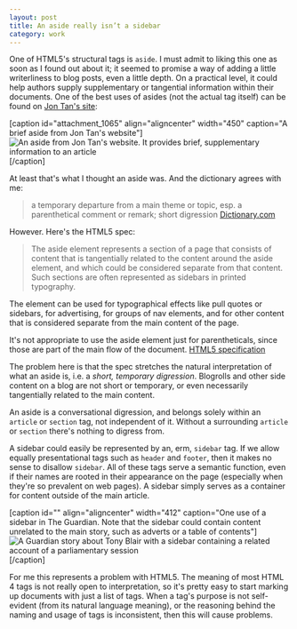 ```yaml
---
layout: post
title: An aside really isn’t a sidebar
category: work
---
```


One of HTML5's structural tags is `aside`. I must admit to liking this one as soon as I found out about it; it seemed to promise a way of adding a little writerliness to blog posts, even a little depth. On a practical level, it could help authors supply supplementary or tangential information within their documents. One of the best uses of asides (not the actual tag itself) can be found on [Jon Tan's site](http://jontangerine.com/log/2008/02/designer-php-a-dynamic-menu-with-if-and-else):

[caption id="attachment_1065" align="aligncenter" width="450" caption="A brief aside from Jon Tan's website"]![An aside from Jon Tan's website. It provides brief, supplementary information to an article](http://leonpaternoster.com/wp-content/uploads/2010/03/aside.jpg)[/caption]

At least that's what I thought an aside was. And the dictionary agrees with me:


> a temporary departure from a main theme or topic, esp. a parenthetical comment or remark; short digression [Dictionary.com](http://dictionary.reference.com/browse/aside)


However. Here's the HTML5 spec:


> The aside element represents a section of a page that consists of content that is tangentially related to the content around the aside element, and which could be considered separate from that content. Such sections are often represented as sidebars in printed typography.

The element can be used for typographical effects like pull quotes or sidebars, for advertising, for groups of nav elements, and for other content that is considered separate from the main content of the page.

It's not appropriate to use the aside element just for parentheticals, since those are part of the main flow of the document. [HTML5 specification](http://dev.w3.org/html5/spec/Overview.html#the-aside-element)


The problem here is that the spec stretches the natural interpretation of what an aside is, i.e. a _short, temporary digression_. Blogrolls and other side content on a blog are not short or temporary, or even necessarily tangentially related to the main content.

An aside is a conversational digression, and belongs solely within an `article` or `section` tag, not independent of it. Without a surrounding `article` or `section` there's nothing to digress from.

A sidebar could easily be represented by an, erm, `sidebar` tag. If we allow equally presentational tags such as `header` and `footer`, then it makes no sense to disallow `sidebar`. All of these tags serve a semantic function, even if their names are rooted in their appearance on the page (especially when they're so prevalent on web pages). A sidebar simply serves as a container for content outside of the main article.

[caption id="" align="aligncenter" width="412" caption="One use of a sidebar in The Guardian. Note that the sidebar could contain content unrelated to the main story, such as adverts or a table of contents"]![A Guardian story about Tony Blair with a sidebar containing a related account of a parliamentary session](http://s3.amazonaws.com/giles/newspaper_041309/guard.png)[/caption]

For me this represents a problem with HTML5. The meaning of most HTML 4 tags is not really open to interpretation, so it's pretty easy to start marking up documents with just a list of tags. When a tag's purpose is not self-evident (from its natural language meaning), or the reasoning behind the naming and usage of tags is inconsistent, then this will cause problems.
